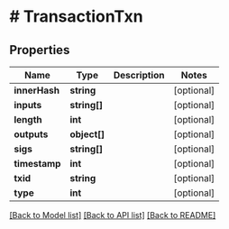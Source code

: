 # # TransactionTxn

## Properties

Name | Type | Description | Notes
------------ | ------------- | ------------- | -------------
**innerHash** | **string** |  | [optional] 
**inputs** | **string[]** |  | [optional] 
**length** | **int** |  | [optional] 
**outputs** | **object[]** |  | [optional] 
**sigs** | **string[]** |  | [optional] 
**timestamp** | **int** |  | [optional] 
**txid** | **string** |  | [optional] 
**type** | **int** |  | [optional] 

[[Back to Model list]](../../README.md#documentation-for-models) [[Back to API list]](../../README.md#documentation-for-api-endpoints) [[Back to README]](../../README.md)


